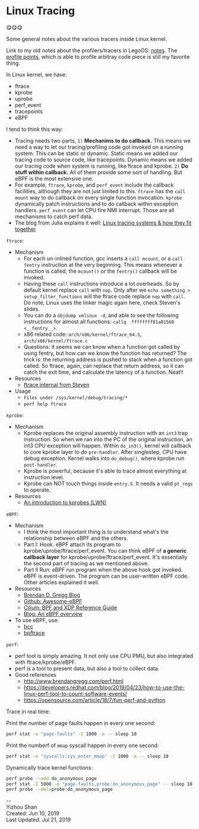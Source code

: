 # Linux Tracing

:yum::yum::yum:

Some general notes about the various tracers inside Linux kernel.

Link to my old notes about the profilers/tracers in LegoOS: [notes](http://lastweek.io/lego/kernel/profile/).
The [profile points](http://lastweek.io/lego/kernel/profile_points/),
which is able to profile arbitray code piece is still my favorite thing.

In Linux kernel, we have:

  - ftrace
  - kprobe
  - uprobe
  - perf_event
  - tracepoints
  - eBPF

I tend to think this way:

  - Tracing needs two parts, `1)` __Mechanims to do callback.__ This means we need a way to
    let our tracing/profiling code got invoked on a running system. This can be static
    or dynamic. Static means we added our tracing code to source code, like tracepoints.
    Dynamic means we added our tracing code when system is running, like ftrace and kprobe.
    `2)` __Do stuff within callback.__ All of them provide some sort of handling. But eBPF is the
    most extensive one.
  - For example, `ftrace`, `kprobe`, and `perf_event` include the callback facilities,
    although they are not just limited to this.
    `ftrace` has the `call mount` way to do callback on every single function invocation.
    `kprobe` dynamically patch instructions and to do callback within exception handlers.
    `perf_event` can let CPU fire NMI interrupt. Those are all mechanisms to catch perf data.
  - The blog from Julia explains it well: [Linux tracing systems & how they fit together](https://jvns.ca/blog/2017/07/05/linux-tracing-systems/)

`ftrace`:

  - Mechanism
    - For each un-inlined function, gcc inserts a `call mcount`, or a `call fentry`
    instruction at the very beginning. This means whenever a function is called,
    the `mcount()` or the `fentry()` callback will be invoked.
    - Having these `call` instructions introduce a lot overheads. So by default kernel
    replace `call` with `nop`. Only after we `echo something > setup_filter_functions`
    will the ftrace code replace `nop` with `call`. Do note, Linux uses the linker
    magic again here, check Steven's slides.
    - You can do a `objdump vmlinux -d`, and able to see the following instructions for
    almost all functions: `callq  ffffffff81a01560 <__fentry__>`.
    - x86 related code: `arch/x86/kernel/ftrace_64.S`, `arch/x86/kernel/ftrace.c`
    - Questions: it seems we can know when a function got called by using fentry, but
    how can we know the function has returned? The trick is: the returning address
    is pushed to stack when a function got called. So ftrace, again, can replace
    that return address, so it can catch the exit time, and calculate the latency
    of a function. Neat!!
  - Resources
    - [ftrace internal from Steven](https://blog.linuxplumbersconf.org/2014/ocw/system/presentations/1773/original/ftrace-kernel-hooks-2014.pdf)
  - Usage
    - `Files under /sys/kernel/debug/tracing/*`
    - `perf help ftrace`

`kprobe`:

  - Mechanism
    - Kprobe replaces the original assembly instruction with an `int3` trap instruction.
      So when we ran into the PC of the original instruction, an int3 CPU exception will happen.
      Within `do_in3()`, kernel will callback to core kprobe layer to do `pre-handler`.
      After singlestep, CPU have debug exception. Kernel walks into `do_debug()`,
      where kprobe run `post-handler`.
    - Kprobe is powerful, because it's able to trace almost everything at instruction level.
    - Kprobe can NOT touch things inside `entry.S`. It needs a valid `pt_regs` to operate.
  - Resources
    - [An introduction to kprobes (LWN)](https://lwn.net/Articles/132196/)

`eBPF`:

  - Mechanism
    - I think the most important thing is to understand what's the relationship between
    eBPF and the others.
    - Part I: Hook. eBPF attach its program to kprobe/uprobe/ftrace/perf_event.
    You can think eBPF of __a generic callback layer__ for kprobe/uprobe/ftrace/perf_event.
    It's essentially the second part of tracing as we mentioned above.
    - Part II Run: eBPF run program when the above hook got invoked. eBPF is event-driven.
    The program can be user-written eBPF code. Other articles explained it well.
  - Resources
    - [Brendan D. Gregg Blog](http://www.brendangregg.com/index.html)
    - [Github: Awesome-eBPF](https://github.com/zoidbergwill/awesome-ebpf)
    - [Cilium: BPF and XDP Reference Guide](https://cilium.readthedocs.io/en/latest/bpf/)
    - [Blog: An eBPF overview](https://www.collabora.com/news-and-blog/blog/2019/04/05/an-ebpf-overview-part-1-introduction/)
  - To use eBPF, use:
    - [bcc](https://github.com/iovisor/bcc)
    - [bpftrace](https://github.com/iovisor/bpftrace)

`perf`:

  - perf tool is simply amazing. It not only use CPU PMU, but also integrated with ftrace/kprobe/eBPF.
  - perf is a tool to present data, but also a tool to collect data.
  - Good references
      - http://www.brendangregg.com/perf.html
      - https://developers.redhat.com/blog/2019/04/23/how-to-use-the-linux-perf-tool-to-count-software-events/
      - https://opensource.com/article/18/7/fun-perf-and-python

Trace in real time:

Print the number of page faults happen in every one second:
```bash
perf stat -e "page-faults" -I 1000 -a -- sleep 10
```

Print the numberf of `mmap` syscall happen in every one second:
```bash
perf stat -e "syscalls:sys_enter_mmap" -I 1000 -a -- sleep 10
```

Dynamically trace kernel functions:
```bash
perf probe --add do_anonymous_page
perf stat -I 5000 -e "page-faults,probe:do_anonymous_page" -- sleep 10
perf probe --del=probe:do_anonymous_page
```

--  
Yizhou Shan  
Created: Jun 10, 2019  
Last Updated: Jul 21, 2019
